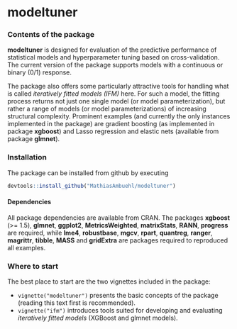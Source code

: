 
# modeltuner

### Contents of the package

**modeltuner** is designed for evaluation of the predictive performance of statistical models and hyperparameter tuning based on cross-validation. The current version of the package supports models with a continuous or binary (0/1) response.

The package also offers some particularly attractive tools for handling what is called *iteratively fitted models (IFM)* here.
For such a model, the fitting process returns not just one single model (or model parameterization),
but rather a range of models (or model parameterizations) of increasing structural complexity.
Prominent examples (and currently the only instances implemented in the package) are
gradient boosting (as implemented in package **xgboost**) and Lasso regression and elastic nets (available from package **glmnet**).

### Installation
The package can be installed from github by executing
```r
devtools::install_github("MathiasAmbuehl/modeltuner")
```

#### Dependencies
All package dependencies are available from CRAN. The packages **xgboost** (>= 1.5), **glmnet**, **ggplot2**, **MetricsWeighted**, **matrixStats**, **RANN**, **progress** are required, 
while **lme4**, **robustbase**, **mgcv**, **rpart**, **quantreg**, **ranger**, **magrittr**, **tibble**, **MASS** and **gridExtra** are packages required to reproduced all examples.

### Where to start
The best place to start are the two vignettes included in the package:

* `vignette("modeltuner")` presents the basic concepts of the package (reading this text first is recommended).
* `vignette("ifm")` introduces tools suited for developing and evaluating *iteratively fitted models* (XGBoost and glmnet models).

